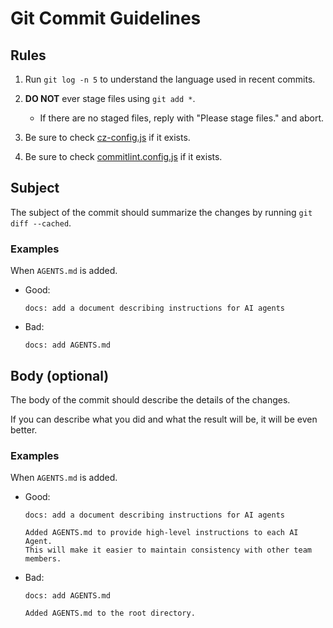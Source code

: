 # Git Commit Guidelines

## Rules

1. Run `git log -n 5` to understand the language used in recent commits.

2. **DO NOT** ever stage files using `git add *`.
   - If there are no staged files, reply with "Please stage files." and abort.

3. Be sure to check [cz-config.js](../../.cz-config.js) if it exists.

4. Be sure to check [commitlint.config.js](../../commitlint.config.js) if it
   exists.

## Subject

The subject of the commit should summarize the changes by running
`git diff --cached`.

### Examples

When `AGENTS.md` is added.

- Good:

  ```gitcommit
  docs: add a document describing instructions for AI agents
  ```

- Bad:

  ```gitcommit
  docs: add AGENTS.md
  ```

## Body (optional)

The body of the commit should describe the details of the changes.

If you can describe what you did and what the result will be, it will be even
better.

### Examples

When `AGENTS.md` is added.

- Good:

  ```gitcommit
  docs: add a document describing instructions for AI agents

  Added AGENTS.md to provide high-level instructions to each AI Agent.
  This will make it easier to maintain consistency with other team members.
  ```

- Bad:

  ```gitcommit
  docs: add AGENTS.md

  Added AGENTS.md to the root directory.
  ```
